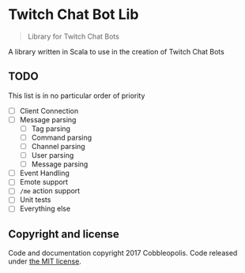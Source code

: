# Twitch Chat Bot Lib
> Library for Twitch Chat Bots

A library written in Scala to use in the creation of Twitch Chat Bots

## TODO
This list is in no particular order of priority

- [ ] Client Connection
- [ ] Message parsing
    - [ ] Tag parsing
    - [ ] Command parsing
    - [ ] Channel parsing
    - [ ] User parsing
    - [ ] Message parsing
- [ ] Event Handling
- [ ] Emote support
- [ ] `/me` action support
- [ ] Unit tests
- [ ] Everything else

## Copyright and license

Code and documentation copyright 2017 Cobbleopolis. Code released under [the MIT license](https://github.com/Cobbleopolis/TwitchChatBot/blob/master/LICENSE).